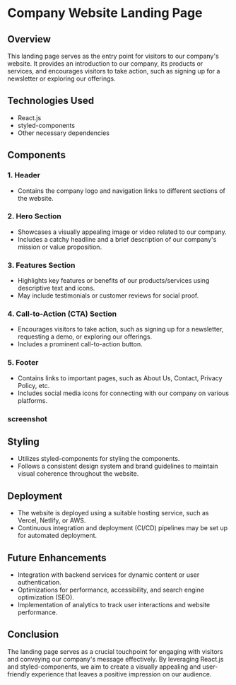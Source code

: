 # Company Website Landing Page

## Overview

This landing page serves as the entry point for visitors to our company's website. It provides an introduction to our company, its products or services, and encourages visitors to take action, such as signing up for a newsletter or exploring our offerings.

## Technologies Used

- React.js
- styled-components
- Other necessary dependencies

## Components

### 1. Header

- Contains the company logo and navigation links to different sections of the website.

### 2. Hero Section

- Showcases a visually appealing image or video related to our company.
- Includes a catchy headline and a brief description of our company's mission or value proposition.

### 3. Features Section

- Highlights key features or benefits of our products/services using descriptive text and icons.
- May include testimonials or customer reviews for social proof.

### 4. Call-to-Action (CTA) Section

- Encourages visitors to take action, such as signing up for a newsletter, requesting a demo, or exploring our offerings.
- Includes a prominent call-to-action button.

### 5. Footer

- Contains links to important pages, such as About Us, Contact, Privacy Policy, etc.
- Includes social media icons for connecting with our company on various platforms.

### screenshot

## Styling

- Utilizes styled-components for styling the components.
- Follows a consistent design system and brand guidelines to maintain visual coherence throughout the website.

## Deployment

- The website is deployed using a suitable hosting service, such as Vercel, Netlify, or AWS.
- Continuous integration and deployment (CI/CD) pipelines may be set up for automated deployment.

## Future Enhancements

- Integration with backend services for dynamic content or user authentication.
- Optimizations for performance, accessibility, and search engine optimization (SEO).
- Implementation of analytics to track user interactions and website performance.

## Conclusion

The landing page serves as a crucial touchpoint for engaging with visitors and conveying our company's message effectively. By leveraging React.js and styled-components, we aim to create a visually appealing and user-friendly experience that leaves a positive impression on our audience.
